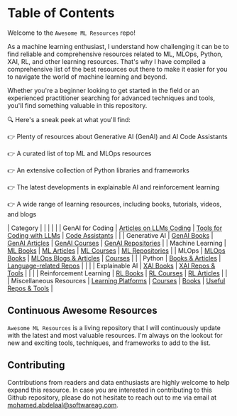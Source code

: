 # Table of Contents

Welcome to the `Awesome ML Resources` repo!

As a machine learning enthusiast, I understand how challenging it can be to find reliable and comprehensive resources related to ML, MLOps, Python, XAI, RL, and other learning resources. That's why I have compiled a comprehensive list of the best resources out there to make it easier for you to navigate the world of machine learning and beyond.

Whether you're a beginner looking to get started in the field or an experienced practitioner searching for advanced techniques and tools, you'll find something valuable in this repository.

🔍 Here's a sneak peek at what you'll find:

👉 Plenty of resources about Generative AI (GenAI) and AI Code Assistants

👉 A curated list of top ML and MLOps resources

👉 An extensive collection of Python libraries and frameworks

👉 The latest developments in explainable AI and reinforcement learning

👉 A wide range of learning resources, including books, tutorials, videos, and blogs


| Category | | | | |
| GenAI for Coding   | [Articles on LLMs Coding](genai-coding-articles.md) | [Tools for Coding with LLMs](genai-coding-tools.md) | [Code Assistants](genai-code-assistants.md)  |  |
| Generative AI      | [GenAI Books](genai-books.md) | [GenAI Articles](genai-articles.md) | [GenAI Courses](genai-courses.md)  | [GenAI Repositories](genai-repos.md)  |
| Machine Learning      | [ML Books](ml-books.md) | [ML Articles](ml-blogs-articles.md) | [ML Courses](ml-courses.md)   | [ML Repositories](ml-datasets-models.md) |
| MLOps     		| [MLOps Books](mlops-books.md) | [MLOps Blogs & Articles](mlops-blogs-articles.md) | [Courses](mlops-courses.md)      | |
| Python		| [Books & Articles](python-books.md) | [Language-related Repos](python-repos.md) | | | 
| Explainable AI | [XAI Books](xai-books.md) | [XAI Repos & Tools](xai-repos-tools.md) | | |
| Reinforcement Learning | [RL Books](rl-books-articles.md) | [RL Courses](rl-courses.md) | [RL Articles](rl-books-articles.md) | |
| Miscellaneous Resources | [Learning Platforms](general-learning-resources.md) | [Courses](general-courses.md) | [Books](general-books.md) | [Useful Repos & Tools](general-repos-tools.md) |

## Continuous Awesome Resources

`Awesome ML Resources` is a living repository that I will continuously update with the latest and most valuable resources. I'm always on the lookout for new and exciting tools, techniques, and frameworks to add to the list.


## Contributing

Contributions from readers and data enthusiasts are highly welcome to help expand this resource. In case you are interested in contributing to this Github repository, please do not hesitate to reach out to me via email at mohamed.abdelaal@softwareag.com.
